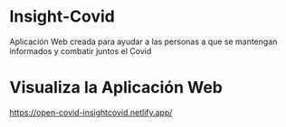 # Insight-Covid
Aplicación Web creada para ayudar a las personas a que se mantengan informados y combatir juntos el Covid

# Visualiza la Aplicación Web
https://open-covid-insightcovid.netlify.app/ 

